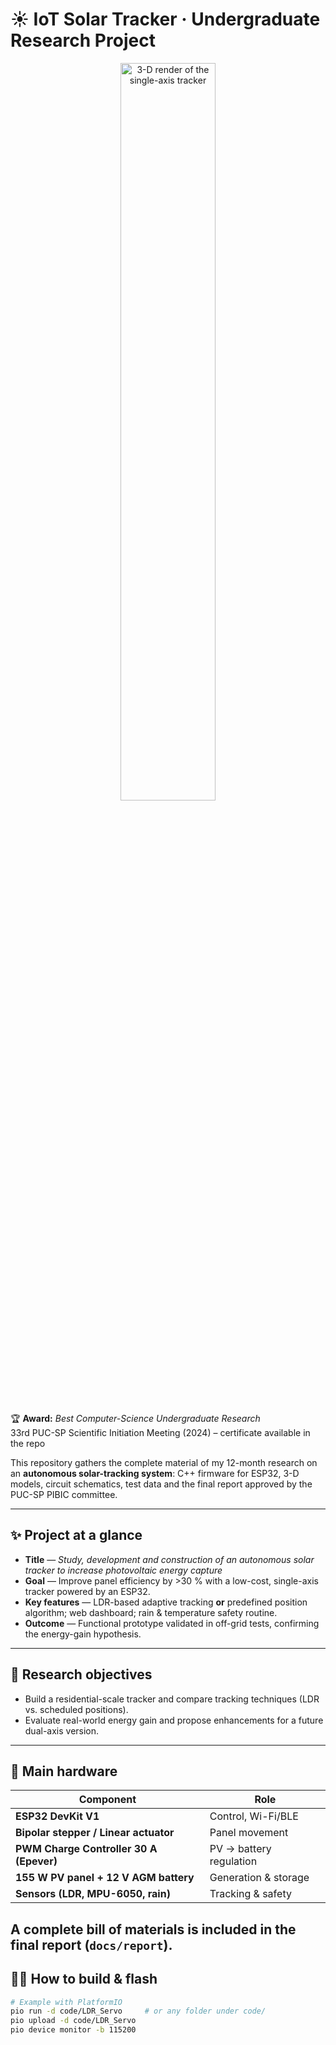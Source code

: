 # ☀️ IoT Solar Tracker · Undergraduate Research Project

<p align="center">
  <img src="docs/img/solar_tracker_render.png" width="55%" alt="3-D render of the single-axis tracker">
</p>

🏆 **Award:** *Best Computer-Science Undergraduate Research*  
33rd PUC-SP Scientific Initiation Meeting (2024) – certificate available in the repo

This repository gathers the complete material of my 12-month research on an **autonomous solar-tracking system**: C++ firmware for ESP32, 3-D models, circuit schematics, test data and the final report approved by the PUC-SP PIBIC committee.

---

## ✨ Project at a glance
* **Title** — *Study, development and construction of an autonomous solar tracker to increase photovoltaic energy capture*
* **Goal** — Improve panel efficiency by >30 % with a low-cost, single-axis tracker powered by an ESP32.  
* **Key features** — LDR-based adaptive tracking **or** predefined position algorithm; web dashboard; rain & temperature safety routine.  
* **Outcome** — Functional prototype validated in off-grid tests, confirming the energy-gain hypothesis.

---

## 🎯 Research objectives
* Build a residential-scale tracker and compare tracking techniques (LDR vs. scheduled positions).  
* Evaluate real-world energy gain and propose enhancements for a future dual-axis version.

---

## 🔧 Main hardware

| Component | Role |
|-----------|------|
| **ESP32 DevKit V1** | Control, Wi-Fi/BLE |
| **Bipolar stepper / Linear actuator** | Panel movement |
| **PWM Charge Controller 30 A (Epever)** | PV → battery regulation |
| **155 W PV panel + 12 V AGM battery** | Generation & storage |
| **Sensors (LDR, MPU-6050, rain)** | Tracking & safety |

A complete bill of materials is included in the final report (`docs/report`).
---

## 🧑‍💻 How to build & flash

```bash
# Example with PlatformIO
pio run -d code/LDR_Servo     # or any folder under code/
pio upload -d code/LDR_Servo
pio device monitor -b 115200
